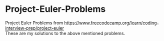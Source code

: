 # Project-Euler-Problems
Project Euler Problems from https://www.freecodecamp.org/learn/coding-interview-prep/project-euler  
These are my solutions to the above mentioned problems.
